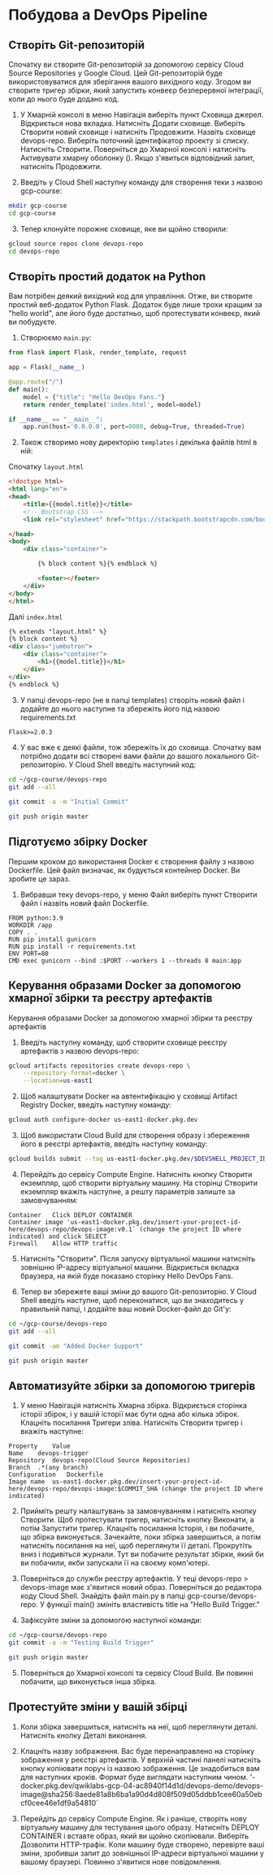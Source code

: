 # Побудова a DevOps Pipeline

## Створіть Git-репозиторій

Спочатку ви створите Git-репозиторій за допомогою сервісу Cloud Source Repositories у Google Cloud. Цей Git-репозиторій буде використовуватися для зберігання вашого вихідного коду. Згодом ви створите тригер збірки, який запустить конвеєр безперервної інтеграції, коли до нього буде додано код.

1) У Хмарній консолі в меню Навігація виберіть пункт Сховища джерел. Відкриється нова вкладка.
Натисніть Додати сховище.
Виберіть Створити новий сховище і натисніть Продовжити.
Назвіть сховище devops-repo.
Виберіть поточний ідентифікатор проекту зі списку.
Натисніть Створити.
Поверніться до Хмарної консолі і натисніть Активувати хмарну оболонку ().
Якщо з'явиться відповідний запит, натисніть Продовжити.

2) Введіть у Cloud Shell наступну команду для створення теки з назвою gcp-course:

```sh
mkdir gcp-course
cd gcp-course
```

3) Тепер клонуйте порожнє сховище, яке ви щойно створили:

```sh
gcloud source repos clone devops-repo
cd devops-repo
```

## Створіть простий додаток на Python

Вам потрібен деякий вихідний код для управління. Отже, ви створите простий веб-додаток Python Flask. Додаток буде лише трохи кращим за "hello world", але його буде достатньо, щоб протестувати конвеєр, який ви побудуєте.

1) Створюємо `main.py`:

```python
from flask import Flask, render_template, request

app = Flask(__name__)

@app.route("/")
def main():
    model = {"title": "Hello DevOps Fans."}
    return render_template('index.html', model=model)

if __name__ == "__main__":
    app.run(host='0.0.0.0', port=8080, debug=True, threaded=True)
```

2) Також створимо нову директорію `templates` і декілька файлів html в ній:

Спочатку `layout.html`

```html
<!doctype html>
<html lang="en">
<head>
    <title>{{model.title}}</title>
    <!-- Bootstrap CSS -->
    <link rel="stylesheet" href="https://stackpath.bootstrapcdn.com/bootstrap/4.4.1/css/bootstrap.min.css">

</head>
<body>
    <div class="container">

        {% block content %}{% endblock %}

        <footer></footer>
    </div>
</body>
</html>
```
Далі `index.html`

```html
{% extends "layout.html" %}
{% block content %}
<div class="jumbotron">
    <div class="container">
        <h1>{{model.title}}</h1>
    </div>
</div>
{% endblock %}
```

3) У папці devops-repo (не в папці templates) створіть новий файл і додайте до нього наступне та збережіть його під назвою requirements.txt

```txt
Flask>=2.0.3
```

4) У вас вже є деякі файли, тож збережіть їх до сховища. Спочатку вам потрібно додати всі створені вами файли до вашого локального Git-репозиторію. У Cloud Shell введіть наступний код:

```sh
cd ~/gcp-course/devops-repo
git add --all
```

```sh
git commit -a -m "Initial Commit"
```

```sh
git push origin master
```

## Підготуємо збірку Docker

Першим кроком до використання Docker є створення файлу з назвою Dockerfile. Цей файл визначає, як будується контейнер Docker. Ви зробите це зараз.

1) Вибравши теку devops-repo, у меню Файл виберіть пункт Створити файл і назвіть новий файл Dockerfile.

```docker
FROM python:3.9
WORKDIR /app
COPY . .
RUN pip install gunicorn
RUN pip install -r requirements.txt
ENV PORT=80
CMD exec gunicorn --bind :$PORT --workers 1 --threads 8 main:app
```

## Керування образами Docker за допомогою хмарної збірки та реєстру артефактів

Керування образами Docker за допомогою хмарної збірки та реєстру артефактів

1) Введіть наступну команду, щоб створити сховище реєстру артефактів з назвою devops-repo:

```sh
gcloud artifacts repositories create devops-repo \
    --repository-format=docker \
    --location=us-east1
```

2) Щоб налаштувати Docker на автентифікацію у сховищі Artifact Registry Docker, введіть наступну команду:

```sh
gcloud auth configure-docker us-east1-docker.pkg.dev
```

3) Щоб використати Cloud Build для створення образу і збереження його в реєстрі артефактів, введіть наступну команду:

```sh
gcloud builds submit --tag us-east1-docker.pkg.dev/$DEVSHELL_PROJECT_ID/devops-repo/devops-image:v0.1 .
```

4) Перейдіть до сервісу Compute Engine. Натисніть кнопку Створити екземпляр, щоб створити віртуальну машину. На сторінці Створити екземпляр вкажіть наступне, а решту параметрів залиште за замовчуванням:

```
Container	Click DEPLOY CONTAINER
Container image	'us-east1-docker.pkg.dev/insert-your-project-id-here/devops-repo/devops-image:v0.1` (change the project ID where indicated) and click SELECT
Firewall	Allow HTTP traffic
```

5) Натисніть "Створити". Після запуску віртуальної машини натисніть зовнішню IP-адресу віртуальної машини. Відкриється вкладка браузера, на якій буде показано сторінку Hello DevOps Fans.

6) Тепер ви збережете ваші зміни до вашого Git-репозиторію. У Cloud Shell введіть наступне, щоб переконатися, що ви знаходитесь у правильній папці, і додайте ваш новий Docker-файл до Git'у:

```sh
cd ~/gcp-course/devops-repo
git add --all
```

```sh
git commit -am "Added Docker Support"
```

```sh
git push origin master
```

## Автоматизуйте збірки за допомогою тригерів

1) У меню Навігація натисніть Хмарна збірка. Відкриється сторінка історії збірок, і у вашій історії має бути одна або кілька збірок.
Клацніть посилання Тригери зліва. Натисніть Створити тригер і вкажіть наступне:

```
Property	Value
Name	devops-trigger
Repository	devops-repo(Cloud Source Repositories)
Branch	.*(any branch)
Configuration	Dockerfile
Image name	us-east1-docker.pkg.dev/insert-your-project-id-here/devops-repo/devops-image:$COMMIT_SHA (change the project ID where indicated)
```

2) Прийміть решту налаштувань за замовчуванням і натисніть кнопку Створити. Щоб протестувати тригер, натисніть кнопку Виконати, а потім Запустити тригер.
Клацніть посилання Історія, і ви побачите, що збірка виконується. Зачекайте, поки збірка завершиться, а потім натисніть посилання на неї, щоб переглянути її деталі.
Прокрутіть вниз і подивіться журнали. Тут ви побачите результат збірки, який би ви побачили, якби запускали її на своєму комп'ютері.

3) Поверніться до служби реєстру артефактів. У теці devops-repo > devops-image має з'явитися новий образ. Поверніться до редактора коду Cloud Shell.
Знайдіть файл main.py в папці gcp-course/devops-repo. У функції main() змініть властивість title на "Hello Build Trigger."

4) Зафіксуйте зміни за допомогою наступної команди:

```sh
cd ~/gcp-course/devops-repo
git commit -a -m "Testing Build Trigger"
```

```sh
git push origin master
```

5) Поверніться до Хмарної консолі та сервісу Cloud Build. Ви повинні побачити, що виконується інша збірка.

## Протестуйте зміни у вашій збірці

1) Коли збірка завершиться, натисніть на неї, щоб переглянути деталі. Натисніть кнопку Деталі виконання.

2) Клацніть назву зображення. Вас буде перенаправлено на сторінку зображення у реєстрі артефактів.
У верхній частині панелі натисніть кнопку копіювати поруч із назвою зображення. Це знадобиться вам для наступних кроків. Формат буде виглядати наступним чином.
'-docker.pkg.dev/qwiklabs-gcp-04-ac8940f14d1d/devops-demo/devops-image@sha256:8aede81a8b6ba1a90d4d808f509d05ddbb1cee60a50ebcf0cee46e1df9a54810`

3) Перейдіть до сервісу Compute Engine. Як і раніше, створіть нову віртуальну машину для тестування цього образу. Натисніть DEPLOY CONTAINER і вставте образ, який ви щойно скопіювали.
Виберіть Дозволити HTTP-трафік.
Коли машину буде створено, перевірте ваші зміни, зробивши запит до зовнішньої IP-адреси віртуальної машини у вашому браузері. Повинно з'явитися нове повідомлення.



